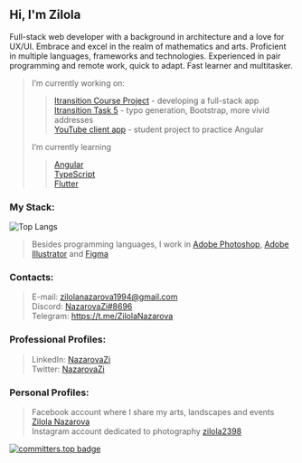 <h2> Hi, I'm Zilola <br/> </h2>

<p>Full-stack web developer with a background in architecture and a love for UX/UI. Embrace and excel in the realm of mathematics and arts.  Proficient in multiple languages, frameworks and technologies. Experienced in pair programming and remote work, quick to adapt. Fast learner and multitasker.</p>

> I’m currently working on:
> > [Itransition Course Project](https://github.com/Zilola-Nazarova/itransition-courseproject) - developing a full-stack app <br/>
> > [Itransition Task 5](https://github.com/Zilola-Nazarova/itransition-task5) - typo generation, Bootstrap, more vivid addresses <br/>
> > [YouTube client app](https://github.com/Zilola-Nazarova/rs-school-youtube) - student project to practice Angular <br/>
> 
> I’m currently learning
> > [Angular](https://angular.dev/) <br/>
> > [TypeScript](https://www.typescriptlang.org/) <br/>
> > [Flutter](https://docs.flutter.dev/)


<h3>My Stack:</h3>

![Top Langs](https://github-readme-stats.vercel.app/api/top-langs/?username=Zilola-Nazarova&layout=compact&show_icons=true&theme=onedark)
>
> Besides programming languages, I work in [Adobe Photoshop](https://www.adobe.com/ru/products/photoshop.html), [Adobe Illustrator](https://www.adobe.com/ru/products/illustrator.html) and [Figma](https://www.figma.com/login)
<!--- <img align='right' src="https://github.com/Zilola-Nazarova/Zilola-Nazarova/assets/61951420/b162c9fc-6e04-40c3-8da4-e97ec4af35c5" width="600"> -->

<h3>Contacts:</h3>

> E-mail: zilolanazarova1994@gmail.com <br/>
> Discord: [NazarovaZi#8696](https://discordapp.com/users/1132805236575187075) <br/>
> Telegram: https://t.me/ZilolaNazarova

<h3>Professional Profiles:</h3>

> LinkedIn: [NazarovaZi](https://linkedin.com/in/zilola-nazarova) <br/>
> Twitter: [NazarovaZi](https://twitter.com/NazarovaZi)

<h3>Personal Profiles:</h3>

> Facebook account where I share my arts, landscapes and events [Zilola Nazarova](https://www.facebook.com/NazarovaZi) <br/>
> Instagram account dedicated to photography [zilola2398](https://www.instagram.com/zilola2398) <br/>

  
[![committers.top badge](https://user-badge.committers.top/uzbekistan/Zilola-Nazarova.svg)](https://user-badge.committers.top/uzbekistan/Zilola-Nazarova)
